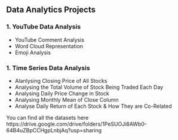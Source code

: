 ## Data Analytics Projects

### 1. YouTube Data Analysis
  * YouTube Comment Analysis
  * Word Cloud Representation
  * Emoji Analysis
### 1. Time Series Data Analysis
  * Alanlysing Closing Price of All Stocks
  * Analysing the Total Volume of Stock Being Traded Each Day
  * Analysing Daily Price Change in Stock
  * Analysing Monthly Mean of Close Column
  * Analyse Daily Return of Each Stock & How They are Co-Related
<p>You can find all the datasets here https://drive.google.com/drive/folders/1PeSUOJi8AWb0-64B4uZBpCCHgpLnbjAq?usp=sharing</p>

  
